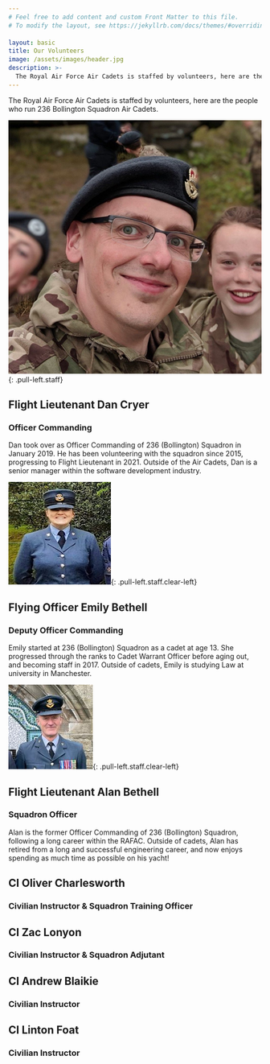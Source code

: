 ```yaml
---
# Feel free to add content and custom Front Matter to this file.
# To modify the layout, see https://jekyllrb.com/docs/themes/#overriding-theme-defaults

layout: basic
title: Our Volunteers
image: /assets/images/header.jpg
description: >-
  The Royal Air Force Air Cadets is staffed by volunteers, here are the people who run 236 Bollington Squadron Air Cadets.
---
```


The Royal Air Force Air Cadets is staffed by volunteers, here are the people who run 236 Bollington Squadron Air Cadets.

![Flt Lt Dan Cryer](/assets/images/dan.jpg){: .pull-left.staff}
## Flight Lieutenant **Dan Cryer**
### Officer Commanding
Dan took over as Officer Commanding of 236 (Bollington) Squadron in January 2019. He has been volunteering with the squadron since 2015, progressing to Flight Lieutenant in 2021. Outside of the Air Cadets, Dan is a senior manager within the software development industry.

![Fg Off Emily Bethell](/assets/images/plt-off-emily-bethell.jpg){: .pull-left.staff.clear-left}
## Flying Officer **Emily Bethell**
### Deputy Officer Commanding
Emily started at 236 (Bollington) Squadron as a cadet at age 13. She progressed through the ranks to Cadet Warrant Officer before aging out, and becoming staff in 2017. Outside of cadets, Emily is studying Law at university in Manchester.

![Flt Lt Alan Bethell](/assets/images/alan.jpg){: .pull-left.staff.clear-left}
## Flight Lieutenant **Alan Bethell**
### Squadron Officer
Alan is the former Officer Commanding of 236 (Bollington) Squadron, following a long career within the RAFAC. Outside of cadets, Alan has retired from a long and successful engineering career, and now enjoys spending as much time as possible on his yacht!

## CI **Oliver Charlesworth**
### Civilian Instructor & Squadron Training Officer

## CI **Zac Lonyon**
### Civilian Instructor & Squadron Adjutant

## CI **Andrew Blaikie**
### Civilian Instructor

## CI **Linton Foat**
### Civilian Instructor
